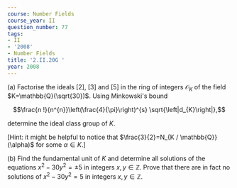 ```yaml
---
course: Number Fields
course_year: II
question_number: 77
tags:
- II
- '2008'
- Number Fields
title: '2.II.20G '
year: 2008
---
```



(a) Factorise the ideals [2], [3] and [5] in the ring of integers $\mathcal{O}_{K}$ of the field $K=\mathbb{Q}(\sqrt{30})$. Using Minkowski's bound

$$\frac{n !}{n^{n}}\left(\frac{4}{\pi}\right)^{s} \sqrt{\left|d_{K}\right|},$$

determine the ideal class group of $K$.

[Hint: it might be helpful to notice that $\frac{3}{2}=N_{K / \mathbb{Q}}(\alpha)$ for some $\left.\alpha \in K .\right]$

(b) Find the fundamental unit of $K$ and determine all solutions of the equations $x^{2}-30 y^{2}=\pm 5$ in integers $x, y \in \mathbb{Z}$. Prove that there are in fact no solutions of $x^{2}-30 y^{2}=5$ in integers $x, y \in \mathbb{Z}$.